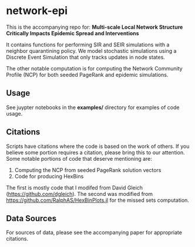 # network-epi


This is the accompanying repo for: **Multi-scale Local Network Structure Critically Impacts
Epidemic Spread and Interventions**

It contains functions for performing SIR and SEIR simulations with a neighbor quarantining policy. We model stochastic simulations using a Discrete Event Simulation that only tracks updates in node states. 

The other notable computation is for computing the Network Community Profile (NCP) for both seeded PageRank and epidemic simulations. 

## Usage
See juypter notebooks in the **examples/** directory for examples of code usage. 

## Citations 
Scripts have citations where the code is based on the work of others. If you believe some portion requires a citation, please bring this to our attention. Some notable portions of code that deserve mentioning are:
1. Computing the NCP from seeded PageRank solution vectors
2. Code for producing HexBins

The first is mostly code that I modifed from David Gleich (https://github.com/dgleich). 
The second was modified from https://github.com/RalphAS/HexBinPlots.jl for the missed sets computation.

## Data Sources
For sources of data, please see the accompanying paper for appropriate citations.
